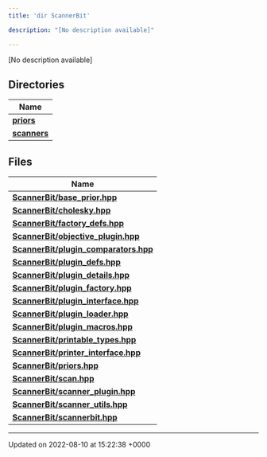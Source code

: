```yaml
---
title: 'dir ScannerBit'

description: "[No description available]"

---
```







[No description available]

## Directories

| Name           |
| -------------- |
| **[priors](/documentation/code/gambit_2.2/files/dir_fcd5a9dbbf1819829d7ec1014844ab30/#dir-priors)**  |
| **[scanners](/documentation/code/gambit_2.2/files/dir_d8899288cb095d9f40a7187612d7e0b7/#dir-scanners)**  |

## Files

| Name           |
| -------------- |
| **[ScannerBit/base_prior.hpp](/documentation/code/gambit_2.2/files/base__prior_8hpp/#file-base-prior.hpp)**  |
| **[ScannerBit/cholesky.hpp](/documentation/code/gambit_2.2/files/cholesky_8hpp/#file-cholesky.hpp)**  |
| **[ScannerBit/factory_defs.hpp](/documentation/code/gambit_2.2/files/factory__defs_8hpp/#file-factory-defs.hpp)**  |
| **[ScannerBit/objective_plugin.hpp](/documentation/code/gambit_2.2/files/objective__plugin_8hpp/#file-objective-plugin.hpp)**  |
| **[ScannerBit/plugin_comparators.hpp](/documentation/code/gambit_2.2/files/plugin__comparators_8hpp/#file-plugin-comparators.hpp)**  |
| **[ScannerBit/plugin_defs.hpp](/documentation/code/gambit_2.2/files/plugin__defs_8hpp/#file-plugin-defs.hpp)**  |
| **[ScannerBit/plugin_details.hpp](/documentation/code/gambit_2.2/files/plugin__details_8hpp/#file-plugin-details.hpp)**  |
| **[ScannerBit/plugin_factory.hpp](/documentation/code/gambit_2.2/files/plugin__factory_8hpp/#file-plugin-factory.hpp)**  |
| **[ScannerBit/plugin_interface.hpp](/documentation/code/gambit_2.2/files/plugin__interface_8hpp/#file-plugin-interface.hpp)**  |
| **[ScannerBit/plugin_loader.hpp](/documentation/code/gambit_2.2/files/plugin__loader_8hpp/#file-plugin-loader.hpp)**  |
| **[ScannerBit/plugin_macros.hpp](/documentation/code/gambit_2.2/files/plugin__macros_8hpp/#file-plugin-macros.hpp)**  |
| **[ScannerBit/printable_types.hpp](/documentation/code/gambit_2.2/files/printable__types_8hpp/#file-printable-types.hpp)**  |
| **[ScannerBit/printer_interface.hpp](/documentation/code/gambit_2.2/files/printer__interface_8hpp/#file-printer-interface.hpp)**  |
| **[ScannerBit/priors.hpp](/documentation/code/gambit_2.2/files/priors_8hpp/#file-priors.hpp)**  |
| **[ScannerBit/scan.hpp](/documentation/code/gambit_2.2/files/scan_8hpp/#file-scan.hpp)**  |
| **[ScannerBit/scanner_plugin.hpp](/documentation/code/gambit_2.2/files/scanner__plugin_8hpp/#file-scanner-plugin.hpp)**  |
| **[ScannerBit/scanner_utils.hpp](/documentation/code/gambit_2.2/files/scanner__utils_8hpp/#file-scanner-utils.hpp)**  |
| **[ScannerBit/scannerbit.hpp](/documentation/code/gambit_2.2/files/scannerbit_8hpp/#file-scannerbit.hpp)**  |






-------------------------------

Updated on 2022-08-10 at 15:22:38 +0000
